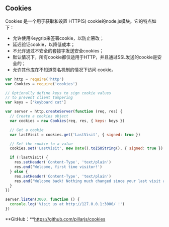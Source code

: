 ## Cookies

Cookies 是一个用于获取和设置 HTTP(S) cookie的node.js模块。它的特点如下：

- 允许使用Keygrip来签署cookie，以防止篡改；
- 延迟验证cookie，以降低成本；
- 不允许通过不安全的套接字发送安全cookies；
- 默认情况下，所有cookie都仅适用于HTTP，并且通过SSL发送的cookie是安全的；
- 允许其他库在不知道签名机制的情况下访问 cookie。

```js
var http = require('http')
var Cookies = require('cookies')

// Optionally define keys to sign cookie values
// to prevent client tampering
var keys = ['keyboard cat']

var server = http.createServer(function (req, res) {
  // Create a cookies object
  var cookies = new Cookies(req, res, { keys: keys })

  // Get a cookie
  var lastVisit = cookies.get('LastVisit', { signed: true })

  // Set the cookie to a value
  cookies.set('LastVisit', new Date().toISOString(), { signed: true })

  if (!lastVisit) {
    res.setHeader('Content-Type', 'text/plain')
    res.end('Welcome, first time visitor!')
  } else {
    res.setHeader('Content-Type', 'text/plain')
    res.end('Welcome back! Nothing much changed since your last visit at ' + lastVisit + '.')
  }
})

server.listen(3000, function () {
  console.log('Visit us at http://127.0.0.1:3000/ !')
})
```

**GitHub：**https://github.com/pillarjs/cookies